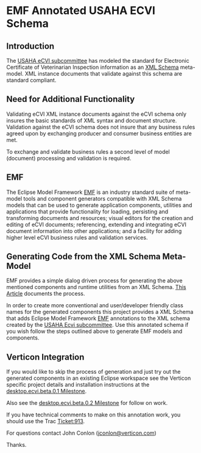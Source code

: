 EMF Annotated USAHA ECVI Schema
===================

Introduction
------------

The [USAHA eCVI subcommittee](https://github.com/tracefirst/usaha_committee) has modeled the standard for Electronic Certificate of Veterinarian Inspection information as an [XML Schema](http://en.wikipedia.org/wiki/XML_Schema) meta-model. XML instance documents 
that validate against this schema are standard compliant. 

Need for Additional Functionality
------

Validating eCVI XML instance documents against the eCVI schema only insures the basic standards of XML syntax and document structure. Validation 
against the eCVI schema does not insure that any business rules agreed upon by exchanging producer and consumer business entities are met. 

To exchange and validate business rules a second level of model (document) processing and validation is required.

EMF
---

The Eclipse Model Framework [EMF](http://www.eclipse.org/modeling/emf/) is an industry standard suite of meta-model tools and component generators
compatible with XML Schema models that can be used to generate application components, utilities and applications that provide functionality for loading, persisting and transforming documents and resources; visual editors for the
creation and editing of eCVI documents; referencing, extending and integrating eCVI document information into other applications; and a facility 
for adding higher level eCVI business rules and validation services.

Generating Code from the XML Schema Meta-Model
-----------------------------------------

EMF provides a simple dialog driven process for generating the above mentioned components and runtime utilities from an XML Schema.
[This Article](http://techblog.goelite.org/generating-an-xml-editor-based-on-xsd-using-emf/) documents the process.

In order to create more conventional and user/developer friendly class names for the generated components this project provides a XML Schema that 
adds Eclipse Model Framework [EMF](http://www.eclipse.org/modeling/emf/) annotations to the XML schema created by 
the [USAHA Ecvi subcommittee](https://github.com/tracefirst/usaha_committee).  Use this annotated schema if you wish follow the steps
outlined above to generate EMF models and components.

Verticon Integration
--------------------

If you would like to skip the process of generation and just try out the generated components in an existing Eclipse workspace 
see the Verticon specific project details and installation instructions at the 
[desktop.ecvi.beta.0.1 Milestone](http://tracker-project.verticon.com/verticon_Tracker/milestone/desktop.ecvi.beta.0.1).

Also see the [desktop.ecvi.beta.0.2 Milestone](http://tracker-project.verticon.com/verticon_Tracker/milestone/desktop.ecvi.beta.0.2) for
follow on work.

If you have technical comments to make on this annotation work, you should use the Trac
[Ticket:913](http://tracker-project.verticon.com/verticon_Tracker/ticket/913). 

For questions contact John Conlon (jconlon@verticon.com)

Thanks.
